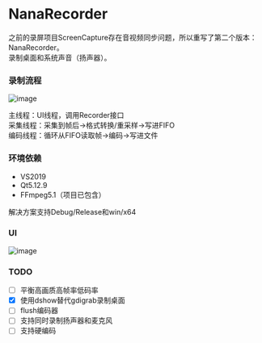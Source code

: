 # NanaRecorder

之前的录屏项目ScreenCapture存在音视频同步问题，所以重写了第二个版本：NanaRecorder。  
录制桌面和系统声音（扬声器）。

### 录制流程
![image](https://user-images.githubusercontent.com/19988547/183014314-ab124ad5-4ee4-47ce-b19d-52d1c5f41ee1.png)  

主线程：UI线程，调用Recorder接口  
采集线程：采集到帧后->格式转换/重采样->写进FIFO  
编码线程：循环从FIFO读取帧->编码->写进文件


### 环境依赖

- VS2019
- Qt5.12.9 
- FFmpeg5.1（项目已包含）  
  
解决方案支持Debug/Release和win/x64

### UI
![image](https://user-images.githubusercontent.com/19988547/184412993-248cb2d1-b0b5-428f-be1b-8329d8bb837a.png)

### TODO
- [ ] 平衡高画质高帧率低码率  
- [X] 使用dshow替代gdigrab录制桌面  
- [ ] flush编码器  
- [ ] 支持同时录制扬声器和麦克风  
- [ ] 支持硬编码
